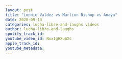 ```yaml
---
layout: post
title: "Lonnie Valdez vs Marlion Bishop vs Anaya"
date: 2020-09-13
categories: lucha-libre-and-laughs videos
author: lucha-libre-and-laughs
spotify_track_id: 
youtube_video_id: Nxx1gHXuAXc
apple_track_id: 
youtube_metadata: 
---
```

